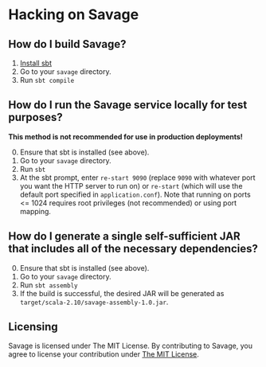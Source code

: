 Hacking on Savage
=================
## How do I build Savage?
1. [Install sbt](http://www.scala-sbt.org/download.html)
2. Go to your `savage` directory.
3. Run `sbt compile`

## How do I run the Savage service locally for test purposes?
**This method is not recommended for use in production deployments!**

0. Ensure that sbt is installed (see above).
1. Go to your `savage` directory.
2. Run `sbt`
3. At the sbt prompt, enter `re-start 9090` (replace `9090` with whatever port you want the HTTP server to run on) or `re-start` (which will use the default port specified in `application.conf`). Note that running on ports <= 1024 requires root privileges (not recommended) or using port mapping.

## How do I generate a single self-sufficient JAR that includes all of the necessary dependencies?
0. Ensure that sbt is installed (see above).
1. Go to your `savage` directory.
2. Run `sbt assembly`
3. If the build is successful, the desired JAR will be generated as `target/scala-2.10/savage-assembly-1.0.jar`.

## Licensing
Savage is licensed under The MIT License. By contributing to Savage, you agree to license your contribution under [The MIT License](https://github.com/twbs/savage/blob/master/LICENSE.txt).
